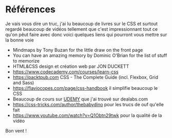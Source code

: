# Références

Je vais vous dire un truc, j'ai lu beaucoup de livres sur le CSS et surtout regardé beaucoup de vidéos tellement que c'est impressionnant tout ce qu'on pêut faire avec donc voici quelques liens qui pourront vous mettre sur la bonne voie

* Mindmaps by Tony Buzan for the little draw on the front page
* You can have an amazing memory by Dominic O'Brian for the list of stuff to memorize
* HTML&CSS design et création web par JON DUCKETT
* https://www.codecademy.com/courses/learn-css
* https://packtpub.com CSS - The Complete Guide (incl. Flexbox, Grid and Sass) 
* https://flaviocopes.com/page/css-handbook il simplifie beaucoup le CSS
* Beaucoup de cours sur [UDEMY](https://udemy.com) que j'ai trouvé sur dealabs.com
* https://css-tricks.com/author/thebabydino pour les trucs de ouf qu'elle fait
* https://www.youtube.com/watch?v=Q1Obtn29twk pour la qualité de la vidéo

Bon vent !
